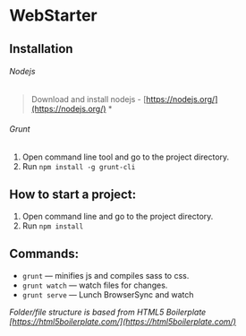 WebStarter
==============================

Installation
------------------------------

###### Nodejs
> Download and install nodejs - [https://nodejs.org/](https://nodejs.org/) *

###### Grunt
1. Open command line tool and go to the project directory.
2. Run `npm install -g grunt-cli`


How to start a project:
------------------------------

1. Open command line and go to the project directory.
2. Run `npm install`


Commands:
------------------------------

* `grunt` — minifies js and compiles sass to css.
* `grunt watch` — watch files for changes.
* `grunt serve` — Lunch BrowserSync and watch


*Folder/file structure is based from HTML5 Boilerplate
[https://html5boilerplate.com/](https://html5boilerplate.com/)*